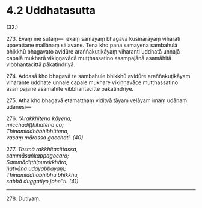 # 4.2 Uddhatasutta

(32.)

273\. Evaṃ me sutaṃ—  ekaṃ samayaṃ bhagavā kusinārāyaṃ viharati upavattane mallānaṃ sālavane. Tena kho pana samayena sambahulā bhikkhū bhagavato avidūre araññakuṭikāyaṃ viharanti uddhatā unnaḷā capalā mukharā vikiṇṇavācā muṭṭhassatino asampajānā asamāhitā vibbhantacittā pākatindriyā.

274\. Addasā kho bhagavā te sambahule bhikkhū avidūre araññakuṭikāyaṃ viharante uddhate unnaḷe capale mukhare vikiṇṇavāce muṭṭhassatino asampajāne asamāhite vibbhantacitte pākatindriye.

275\. Atha kho bhagavā etamatthaṃ viditvā tāyaṃ velāyaṃ imaṃ udānaṃ udānesi—

276\. _“Arakkhitena kāyena,_  
_micchādiṭṭhihatena ca;_  
_Thinamiddhābhibhūtena,_  
_vasaṃ mārassa gacchati. (40)_  

277\. _Tasmā rakkhitacittassa,_  
_sammāsaṅkappagocaro;_  
_Sammādiṭṭhipurekkhāro,_  
_ñatvāna udayabbayaṃ;_  
_Thinamiddhābhibhū bhikkhu,_  
_sabbā duggatiyo jahe”ti. (41)_  

---

278\. Dutiyaṃ.
